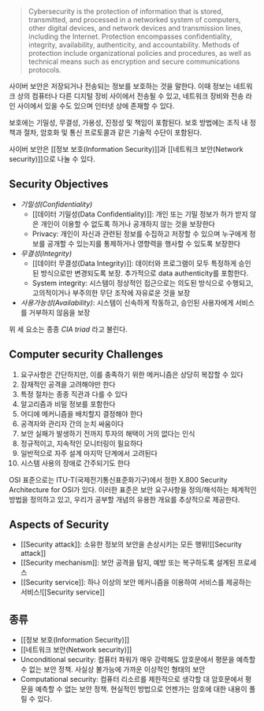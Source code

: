 > Cybersecurity is the protection of information that is stored, transmitted, and processed in a networked system of computers, other digital devices, and network devices and transmission lines, including the Internet. Protection encompasses confidentiality, integrity, availability, authenticity, and accountability. Methods of protection include organizational policies and procedures, as well as technical means such as encryption and secure communications protocols. 


사이버 보안은 저장되거나 전송되는 정보를 보호하는 것을 말한다. 이때 정보는 네트워크 상의 컴퓨터나 다른 디지털 장비 사이에서 전송될 수 있고, 네트워크 장비와 전송 라인 사이에서 있을 수도 있으며 인터넷 상에 존재할 수 있다. 

보호에는 기밀성, 무결성, 가용성, 진정성 및 책임이 포함된다. 보호 방법에는 조직 내 정책과 절차, 암호화 및 통신 프로토콜과 같은 기술적 수단이 포함된다. 

사이버 보안은 [[정보 보호(Information Security)]]과 [[네트워크 보안(Network security)]]으로 나눌 수 있다. 


## **Security Objectives**
+ *기밀성(Confidentiality)*
	+ [[데이터 기밀성(Data Confidentiality)]]: 개인 또는 기밀 정보가 허가 받지 않은 개인이 이용할 수 없도록 하거나 공개하지 않는 것을 보장한다
	+ Privacy: 개인이 자신과 관련된 정보를 수집하고 저장할 수 있으며 누구에게 정보를 공개할 수 있는지를 통제하거나 영향력을 행사할 수 있도록 보장한다
+ *무결성(Integrity)*
	+ [[데이터 무결성(Data Integrity)]]: 데이터와 프로그램이 모두 특정하게 승인된 방식으로만 변경되도록 보장. 추가적으로 data authenticity를 포함한다. 
	+ System integrity: 시스템이 정상적인 접근으로는 의도된 방식으로 수행되고, 고의적이거나 부주의한 무단 조작에 자유로운 것을 보장
+ *사용가능성(Availability)*: 시스템이 신속하게 작동하고, 승인된 사용자에게 서비스를 거부하지 않음을 보장

위 세 요소는 종종 *CIA triad* 라고 불린다. 

## **Computer security Challenges**
1. 요구사항은 간단하지만, 이를 충족하기 위한 메커니즘은 상당히 복잡할 수 있다
2. 잠재적인 공격을 고려해야만 한다
3. 특정 절차는 종종 직관과 다를 수 있다 
4. 알고리즘과 비밀 정보를 포함한다
5. 어디에 메커니즘을 배치할지 결정해야 한다
6. 공격자와 관리자 간의 눈치 싸움이다
7. 보안 실패가 발생하기 전까지 투자의 해택이 거의 없다는 인식
8. 정규적이고, 지속적인 모니터링이 필요하다
9. 일반적으로 자주 설계 마지막 단계에서 고려된다
10. 시스템 사용의 장애로 간주되기도 한다


OSI 표준으로는 ITU-T(국제전기통신표준화기구)에서 정한 X.800 Security Architecture for OSI가 있다. 이러한 표준은 보안 요구사항을 정의/해석하는 체계적인 방법을 정의하고 있고, 우리가 공부할 개념의 유용한 개요를 추상적으로 제공한다.

## **Aspects of Security**
+ [[Security attack]]: 소유한 정보의 보안을 손상시키는 모든 행위![[Security attack]]
+ [[Security mechanism]]: 보안 공격을 탐지, 예방 또는 복구하도록 설계된 프로세스
+ [[Security service]]: 하나 이상의 보안 메커니즘을 이용하여 서비스를 제공하는 서비스![[Security service]]
## **종류**
+ [[정보 보호(Information Security)]]
+ [[네트워크 보안(Network security)]]
+ Unconditional security: 컴퓨터 파워가 매우 강력해도 암호문에서 평문을 예측할 수 없는 보안 정책. 사실상 불가능에 가까운 이상적인 형태의 보안
+ Computational security: 컴퓨터 리소르를 제한적으로 생각할 대 암호문에서 평문을 예측할 수 없는 보안 정책. 현실적인 방법으로 언젠가는 암호에 대한 내용이 풀릴 수 있다.